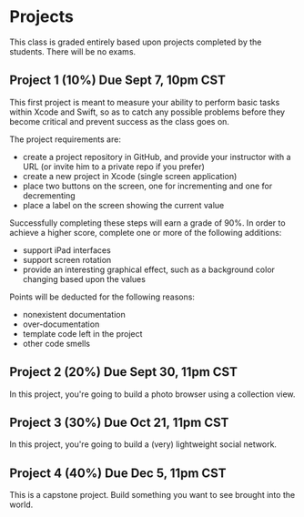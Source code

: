 # Projects

This class is graded entirely based upon projects completed by the students. There will be no exams.

## Project 1 (10%) Due Sept 7, 10pm CST

This first project is meant to measure your ability to perform basic tasks within Xcode and Swift, so as to catch
any possible problems before they become critical and prevent success as the class goes on.

The project requirements are:
* create a project repository in GitHub, and provide your instructor with a URL (or invite him to a private repo if
you prefer)
* create a new project in Xcode (single screen application)
* place two buttons on the screen, one for incrementing and one for decrementing
* place a label on the screen showing the current value

Successfully completing these steps will earn a grade of 90%. In order to achieve a higher score, complete one or
more of the following additions:
* support iPad interfaces
* support screen rotation
* provide an interesting graphical effect, such as a background color changing based upon the values

Points will be deducted for the following reasons:
* nonexistent documentation
* over-documentation
* template code left in the project
* other code smells

## Project 2 (20%) Due Sept 30, 11pm CST

In this project, you're going to build a photo browser using a collection view.

## Project 3 (30%) Due Oct 21, 11pm CST

In this project, you're going to build a (very) lightweight social network.

## Project 4 (40%) Due Dec 5, 11pm CST

This is a capstone project. Build something you want to see brought into the world.

